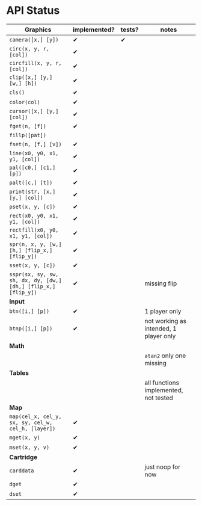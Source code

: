 # API Status
| __Graphics__ | implemented? | tests? | notes |
| --- | --- | --- | --- |
| `camera([x,] [y])` | ✔ | ✔ | |
| `circ(x, y, r, [col])` | ✔ |  | |
| `circfill(x, y, r, [col])` | ✔ | | |
| `clip([x,] [y,] [w,] [h])` | ✔ | | |
| `cls()` | ✔ | | |
| `color(col)` | ✔ | | |
| `cursor([x,] [y,] [col])` | ✔ | | |
| `fget(n, [f])` | ✔ | | |
| `fillp([pat])` |  | | |
| `fset(n, [f,] [v])` | ✔ | | |
| `line(x0, y0, x1, y1, [col])` | ✔ | | |
| `pal([c0,] [c1,] [p])` | ✔ | | |
| `palt([c,] [t])` | ✔ | | |
| `print(str, [x,] [y,] [col])` | ✔ | | |
| `pset(x, y, [c])` | ✔ | | |
| `rect(x0, y0, x1, y1, [col])` | ✔ | | |
| `rectfill(x0, y0, x1, y1, [col])` | ✔ | | |
| `spr(n, x, y, [w,] [h,] [flip_x,] [flip_y])` | ✔ | | |
| `sset(x, y, [c])` | ✔ | | |
| `sspr(sx, sy, sw, sh, dx, dy, [dw,] [dh,] [flip_x,] [flip_y])` | ✔ | | missing flip |
| __Input__ | | | |
| `btn([i,] [p])` | ✔ | | 1 player only |
| `btnp([i,] [p])` | ✔ | | not working as intended, 1 player only |
| __Math__ | | | |
| | | | `atan2` only one missing |
| __Tables__ | | | |
| | | | all functions implemented, not tested |
| __Map__ | | | |
| `map(cel_x, cel_y, sx, sy, cel_w, cel_h, [layer])` | ✔ |  | |
| `mget(x, y)` | ✔ | | |
| `mset(x, y, v)` | ✔ | | |
| __Cartridge__ | | | |
| `carddata` | ✔ | | just noop for now |
| `dget` | ✔ | | |
| `dset` | ✔ | | |
